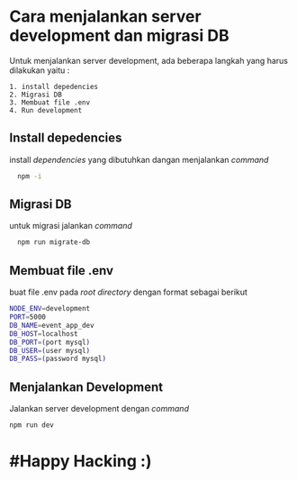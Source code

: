 # Cara menjalankan server development dan migrasi DB

Untuk menjalankan server development, ada beberapa langkah yang harus dilakukan yaitu :

    1. install depedencies
    2. Migrasi DB
    3. Membuat file .env
    4. Run development

## Install depedencies

install _dependencies_ yang dibutuhkan dangan menjalankan _command_

```bash
  npm -i
```

## Migrasi DB

untuk migrasi jalankan _command_

```bash
  npm run migrate-db
```

## Membuat file .env

buat file .env pada _root directory_ dengan format sebagai berikut

```bash
NODE_ENV=development
PORT=5000
DB_NAME=event_app_dev
DB_HOST=localhost
DB_PORT=(port mysql)
DB_USER=(user mysql)
DB_PASS=(password mysql)
```

## Menjalankan Development

Jalankan server development dengan _command_

```bash
npm run dev
```

# #Happy Hacking :)
